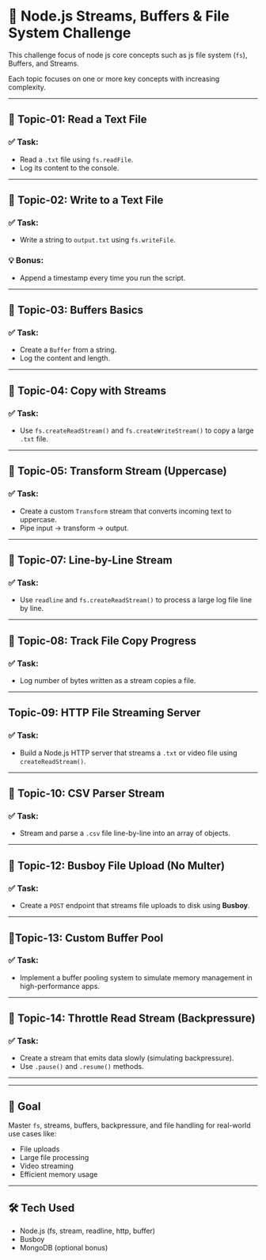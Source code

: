 # 💾 Node.js Streams, Buffers & File System Challenge

This challenge focus of node js core concepts such as js file system (`fs`), Buffers, and Streams. 

Each topic  focuses on one or more key concepts with increasing complexity.

---

## 📅 Topic-01: Read a Text File

### ✅ Task:
- Read a `.txt` file using `fs.readFile`.
- Log its content to the console.



---

## 📅 Topic-02:  Write to a Text File

### ✅ Task:
- Write a string to `output.txt` using `fs.writeFile`.

### 💡 Bonus:
- Append a timestamp every time you run the script.

---

## 📅 Topic-03: Buffers Basics

### ✅ Task:
- Create a `Buffer` from a string.
- Log the content and length.



---

## 📅 Topic-04: Copy with Streams

### ✅ Task:
- Use `fs.createReadStream()` and `fs.createWriteStream()` to copy a large `.txt` file.



---

## 📅 Topic-05: Transform Stream (Uppercase)

### ✅ Task:
- Create a custom `Transform` stream that converts incoming text to uppercase.
- Pipe input → transform → output.

---

## 📅 Topic-07:  Line-by-Line Stream

### ✅ Task:
- Use `readline` and `fs.createReadStream()` to process a large log file line by line.

---

## 📅 Topic-08:  Track File Copy Progress

### ✅ Task:
- Log number of bytes written as a stream copies a file.



---

## Topic-09: HTTP File Streaming Server

### ✅ Task:
- Build a Node.js HTTP server that streams a `.txt` or video file using `createReadStream()`.

---

## 📅 Topic-10: CSV Parser Stream

### ✅ Task:
- Stream and parse a `.csv` file line-by-line into an array of objects.



---

## 📅 Topic-12: Busboy File Upload (No Multer)

### ✅ Task:
- Create a `POST` endpoint that streams file uploads to disk using **Busboy**.



---

## 📅Topic-13: Custom Buffer Pool

### ✅ Task:
- Implement a buffer pooling system to simulate memory management in high-performance apps.

---

## 📅 Topic-14: Throttle Read Stream (Backpressure)

### ✅ Task:
- Create a stream that emits data slowly (simulating backpressure).
- Use `.pause()` and `.resume()` methods.

---





---

## 🎯 Goal

Master `fs`, streams, buffers, backpressure, and file handling for real-world use cases like:
- File uploads
- Large file processing
- Video streaming
- Efficient memory usage

---

## 🛠 Tech Used

- Node.js (fs, stream, readline, http, buffer)
- Busboy
- MongoDB (optional bonus)
